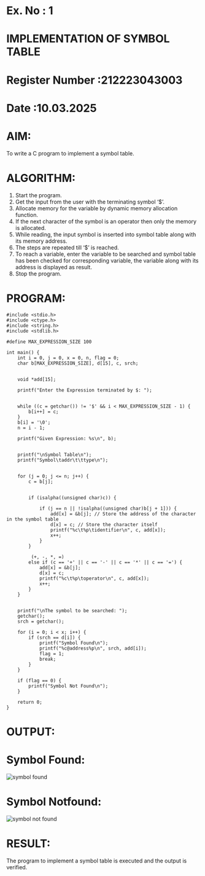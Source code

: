 # Ex. No : 1

# IMPLEMENTATION OF SYMBOL TABLE

# Register Number :212223043003

# Date :10.03.2025

# AIM:

To write a C program to implement a symbol table.

# ALGORITHM:

1. Start the program.
2. Get the input from the user with the terminating symbol ‘$’.
3. Allocate memory for the variable by dynamic memory allocation function.
4. If the next character of the symbol is an operator then only the memory is allocated.
5. While reading, the input symbol is inserted into symbol table along with its memory address.
6. The steps are repeated till ‘$’ is reached.
7. To reach a variable, enter the variable to be searched and symbol table has been checked for corresponding variable, the variable along with its address is displayed as result.
8. Stop the program.

# PROGRAM:
```
#include <stdio.h>
#include <ctype.h>
#include <string.h>
#include <stdlib.h>

#define MAX_EXPRESSION_SIZE 100

int main() {
    int i = 0, j = 0, x = 0, n, flag = 0;
    char b[MAX_EXPRESSION_SIZE], d[15], c, srch;
    
    
    void *add[15]; 
    
    printf("Enter the Expression terminated by $: ");
    
    
    while ((c = getchar()) != '$' && i < MAX_EXPRESSION_SIZE - 1) {
        b[i++] = c;
    }
    b[i] = '\0'; 
    n = i - 1;

    printf("Given Expression: %s\n", b);

    
    printf("\nSymbol Table\n");
    printf("Symbol\taddr\t\ttype\n");

    
    for (j = 0; j <= n; j++) {
        c = b[j];
        
     
        if (isalpha((unsigned char)c)) {
            
            if (j == n || !isalpha((unsigned char)b[j + 1])) {
                add[x] = &b[j]; // Store the address of the character in the symbol table
                d[x] = c; // Store the character itself
                printf("%c\t%p\tidentifier\n", c, add[x]);
                x++;
            }
        }
        
         (+, -, *, =)
        else if (c == '+' || c == '-' || c == '*' || c == '=') {
            add[x] = &b[j]; 
            d[x] = c; 
            printf("%c\t%p\toperator\n", c, add[x]);
            x++;
        }
    }

    
    printf("\nThe symbol to be searched: ");
    getchar(); 
    srch = getchar();

    for (i = 0; i < x; i++) {
        if (srch == d[i]) {
            printf("Symbol Found\n");
            printf("%c@address%p\n", srch, add[i]);
            flag = 1;
            break;
        }
    }

    if (flag == 0) {
        printf("Symbol Not Found\n");
    }

    return 0;
}
```

# OUTPUT:

# Symbol Found:

![symbol found](https://github.com/user-attachments/assets/404b3a32-ac48-4de5-9f2c-494ca147fccb)



# Symbol Notfound:

![symbol not found](https://github.com/user-attachments/assets/9bb304e3-fb22-4ca3-b417-e945a346af5c)



# RESULT:

The program to implement a symbol table is executed and the output is verified.
